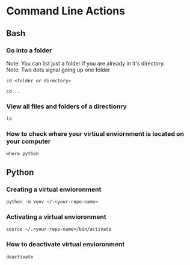 # Command Line Actions

## Bash

### Go into a folder

Note: You can list just a folder if you are already in it's directory. <br>
Note: Two dots signal going up one folder

```
cd <folder or directory>
```

```
cd ..
```

### View all files and folders of a directionry

```
ls
```

### How to check where your virtiual enviornment is located on your computer

```
where python
```

## Python

### Creating a virtual envioronment

```
python -m venv ~/.<your-repo-name>
```

### Activating a virtual envioronment
```
source ~/.<your-repo-name>/bin/activate
```

### How to deactivate virtual envioronment
```
deactivate
```
